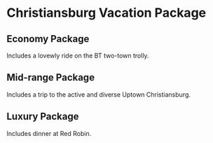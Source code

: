 # Christiansburg Vacation Package

## Economy Package 

Includes a lovewly ride on the BT two-town trolly. 

## Mid-range Package 

Includes a trip to the active and diverse Uptown Christiansburg. 


## Luxury Package 

Includes dinner at Red Robin.

